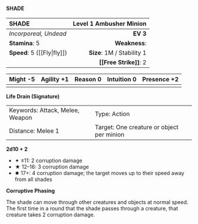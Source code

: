 #### SHADE

| SHADE                       | **Level 1 Ambusher Minion** |
| :-------------------------- | --------------------------: |
| *Incorporeal, Undead*       |                    **EV 3** |
| **Stamina**: 5              |               **Weakness**: |
| **Speed**: 5 ([[Fly\|fly]]) |  **Size**: 1M / Stability 1 |
|                             |      **[[Free Strike]]**: 2 |

| **Might** -5 | **Agility** +1 | **Reason** 0 | **Intuition** 0 | **Presence** +2 |
| ------------ | -------------- | ------------ | --------------- | --------------- |
|              |                |              |                 |                 |

**Life Drain (Signature)**

|                                 |                                           |
| :------------------------------ | :---------------------------------------- |
| Keywords: Attack, Melee, Weapon | Type: Action                              |
| Distance: Melee 1               | Target: One creature or object per minion |

**2d10 + 2**

- ✦ ≤11: 2 corruption damage
- ★ 12–16: 3 corruption damage
- ✸ 17+: 4 corruption damage; the target moves up to their speed away from all shades

**Corruptive Phasing**

The shade can move through other creatures and objects at normal speed. The first time in a round that the shade passes through a creature, that creature takes 2 corruption damage.

